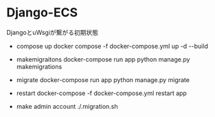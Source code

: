 # Django-ECS

DjangoとuWsgiが繋がる初期状態

- compose up
docker compose -f docker-compose.yml up -d --build

- makemigraitons
docker-compose run app python manage.py makemigrations

- migrate
docker-compose run app python manage.py migrate

- restart
docker-compose -f docker-compose.yml restart app

- make admin account
./.migration.sh
